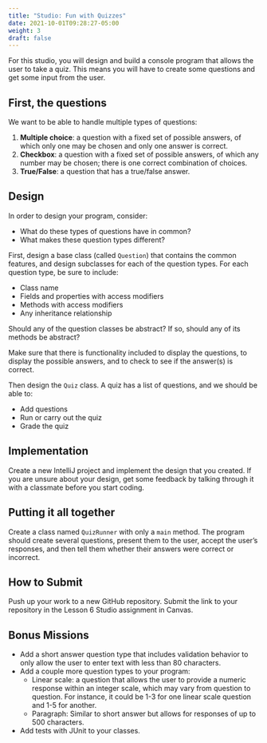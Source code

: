 ```yaml
---
title: "Studio: Fun with Quizzes"
date: 2021-10-01T09:28:27-05:00
weight: 3
draft: false
---
```


For this studio, you will design and build a console program that allows the user to take a quiz. This means you will have to create some questions and get some input from the user.

## First, the questions

We want to be able to handle multiple types of questions:

1. **Multiple choice**: a question with a fixed set of possible answers, of which only one may be chosen and only one answer is correct.
2. **Checkbox**: a question with a fixed set of possible answers, of which any number may be chosen; there is one correct combination of choices.
3. **True/False**: a question that has a true/false answer.

## Design

In order to design your program, consider:

- What do these types of questions have in common?
- What makes these question types different?

First, design a base class (called `Question`) that contains the common features, and design subclasses for each of the question types. For each question type, be sure to include:

- Class name
- Fields and properties with access modifiers
- Methods with access modifiers
- Any inheritance relationship

Should any of the question classes be abstract? If so, should any of its methods be abstract?

Make sure that there is functionality included to display the questions, to display the possible answers, and to check to see if the answer(s) is correct.

Then design the `Quiz` class. A quiz has a list of questions, and we should be able to:

- Add questions
- Run or carry out the quiz
- Grade the quiz

## Implementation

Create a new IntelliJ project and implement the design that you created. If you are unsure about your design, get some feedback by talking through it with a classmate before you start coding.

## Putting it all together

Create a class named `QuizRunner` with only a `main` method. The program should create several questions, present them to the user, accept the user’s responses, and then tell them whether their answers were correct or incorrect.

## How to Submit

Push up your work to a new GitHub repository. Submit the link to your repository in the Lesson 6 Studio assignment in Canvas.

## Bonus Missions

- Add a short answer question type that includes validation behavior to only allow the user to enter text with less than 80 characters.
- Add a couple more question types to your program:
  - Linear scale: a question that allows the user to provide a numeric response within an integer scale, which may vary from question to question. For instance, it could be 1-3 for one linear scale question and 1-5 for another.
  - Paragraph: Similar to short answer but allows for responses of up to 500 characters.
- Add tests with JUnit to your classes.